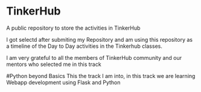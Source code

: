 # TinkerHub
A public repository to store the activities in TinkerHub

I got selectd after submiting my Repository and am using this repository as a timeline of the Day to Day activities in the Tinkerhub classes.

I am very grateful to all the members of TinkerHub community and our mentors who selected me in this track

#Python beyond Basics 
This the track I am into, in this track we are learning Webapp development using Flask and Python
